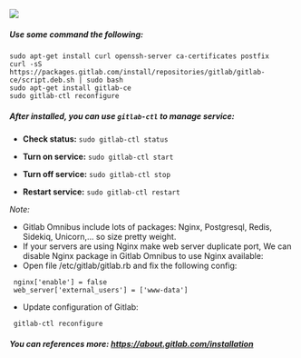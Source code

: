  ![](http://farm5.staticflickr.com/4162/34280075171_e80852fde0_b.jpg)

##### Use some command the following:
  ```
  sudo apt-get install curl openssh-server ca-certificates postfix
  curl -sS https://packages.gitlab.com/install/repositories/gitlab/gitlab-ce/script.deb.sh | sudo bash
  sudo apt-get install gitlab-ce
  sudo gitlab-ctl reconfigure
  ```
 ##### After installed, you can use `gitlab-ctl` to manage service:
 
 + **Check status:**
      `sudo gitlab-ctl status`

 + **Turn on service:**
      `sudo gitlab-ctl start`

 + **Turn off service:**
      `sudo gitlab-ctl stop`

 + **Restart service:**
      `sudo gitlab-ctl restart`
      
 *Note:*
 
 + Gitlab Omnibus include lots of packages: Nginx, Postgresql, Redis, Sidekiq, Unicorn,... so size pretty weight.
 + If your servers are using Nginx make web server duplicate port, We can disable Nginx package in Gitlab Omnibus to use Nginx available:
 + Open file /etc/gitlab/gitlab.rb and fix the following config:
 ```
  nginx['enable'] = false
  web_server['external_users'] = ['www-data']
```
 + Update configuration of Gitlab:
 ```
  gitlab-ctl reconfigure
 ```
 
 ##### You can references more: https://about.gitlab.com/installation
